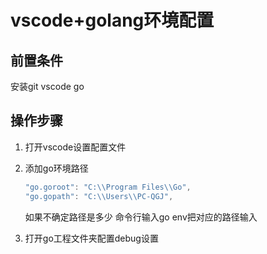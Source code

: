 # vscode+golang环境配置

## 前置条件

安装git vscode go

## 操作步骤

1. 打开vscode设置配置文件

2. 添加go环境路径

    ``` go
    "go.goroot": "C:\\Program Files\\Go",
    "go.gopath": "C:\\Users\\PC-QGJ",
    ```

    如果不确定路径是多少 命令行输入go env把对应的路径输入

3. 打开go工程文件夹配置debug设置
